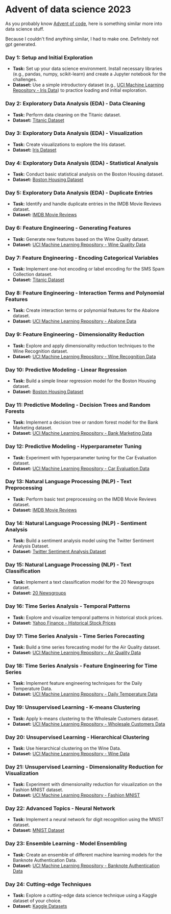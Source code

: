 # Advent of data science 2023

As you probably know [Advent of code](https://adventofcode.com), here is something similar more into data science stuff.

Because I couldn't find anything similar, I had to make one. Definitely not gpt generated.

### Day 1: Setup and Initial Exploration

-   **Task:** Set up your data science environment. Install necessary libraries (e.g., pandas, numpy, scikit-learn) and create a Jupyter notebook for the challenges.
-   **Dataset:** Use a simple introductory dataset (e.g., [UCI Machine Learning Repository - Iris Data](https://archive.ics.uci.edu/ml/datasets/iris "archive.ics.uci.edu")) to practice loading and initial exploration.

### Day 2: Exploratory Data Analysis (EDA) - Data Cleaning

-   **Task:** Perform data cleaning on the Titanic dataset.
-   **Dataset:** [Titanic Dataset](https://www.kaggle.com/c/titanic/data "www.kaggle.com")

### Day 3: Exploratory Data Analysis (EDA) - Visualization

-   **Task:** Create visualizations to explore the Iris dataset.
-   **Dataset:** [Iris Dataset](https://archive.ics.uci.edu/ml/datasets/iris "archive.ics.uci.edu")

### Day 4: Exploratory Data Analysis (EDA) - Statistical Analysis

-   **Task:** Conduct basic statistical analysis on the Boston Housing dataset.
-   **Dataset:** [Boston Housing Dataset](https://www.kaggle.com/datasets/altavish/boston-housing-dataset "www.kaggle.com")

### Day 5: Exploratory Data Analysis (EDA) - Duplicate Entries

-   **Task:** Identify and handle duplicate entries in the IMDB Movie Reviews dataset.
-   **Dataset:** [IMDB Movie Reviews](https://www.kaggle.com/lakshmi25npathi/imdb-dataset-of-50k-movie-reviews "www.kaggle.com")

### Day 6: Feature Engineering - Generating Features

-   **Task:** Generate new features based on the Wine Quality dataset.
-   **Dataset:** [UCI Machine Learning Repository - Wine Quality Data](https://archive.ics.uci.edu/ml/datasets/Wine+Quality "archive.ics.uci.edu")

### Day 7: Feature Engineering - Encoding Categorical Variables

-   **Task:** Implement one-hot encoding or label encoding for the SMS Spam Collection dataset.
-   **Dataset:** [Titanic Dataset](https://www.kaggle.com/c/titanic/data "www.kaggle.com")

### Day 8: Feature Engineering - Interaction Terms and Polynomial Features

-   **Task:** Create interaction terms or polynomial features for the Abalone dataset.
-   **Dataset:** [UCI Machine Learning Repository - Abalone Data](https://archive.ics.uci.edu/ml/datasets/Abalone "archive.ics.uci.edu")

### Day 9: Feature Engineering - Dimensionality Reduction

-   **Task:** Explore and apply dimensionality reduction techniques to the Wine Recognition dataset.
-   **Dataset:** [UCI Machine Learning Repository - Wine Recognition Data](https://archive.ics.uci.edu/ml/datasets/Wine "archive.ics.uci.edu")

### Day 10: Predictive Modeling - Linear Regression

-   **Task:** Build a simple linear regression model for the Boston Housing dataset.
-   **Dataset:** [Boston Housing Dataset](https://archive.ics.uci.edu/ml/datasets/Housing "archive.ics.uci.edu")

### Day 11: Predictive Modeling - Decision Trees and Random Forests

-   **Task:** Implement a decision tree or random forest model for the Bank Marketing dataset.
-   **Dataset:** [UCI Machine Learning Repository - Bank Marketing Data](https://archive.ics.uci.edu/ml/datasets/Bank+Marketing "archive.ics.uci.edu")

### Day 12: Predictive Modeling - Hyperparameter Tuning

-   **Task:** Experiment with hyperparameter tuning for the Car Evaluation dataset.
-   **Dataset:** [UCI Machine Learning Repository - Car Evaluation Data](https://archive.ics.uci.edu/ml/datasets/Car+Evaluation "archive.ics.uci.edu")

### Day 13: Natural Language Processing (NLP) - Text Preprocessing

-   **Task:** Perform basic text preprocessing on the IMDB Movie Reviews dataset.
-   **Dataset:** [IMDB Movie Reviews](https://www.kaggle.com/lakshmi25npathi/imdb-dataset-of-50k-movie-reviews "www.kaggle.com")

### Day 14: Natural Language Processing (NLP) - Sentiment Analysis

-   **Task:** Build a sentiment analysis model using the Twitter Sentiment Analysis Dataset.
-   **Dataset:** [Twitter Sentiment Analysis Dataset](https://www.kaggle.com/ywang311/twitter-sentiment "www.kaggle.com")

### Day 15: Natural Language Processing (NLP) - Text Classification

-   **Task:** Implement a text classification model for the 20 Newsgroups dataset.
-   **Dataset:** [20 Newsgroups](https://scikit-learn.org/0.19/datasets/twenty_newsgroups.html "scikit-learn.org")

### Day 16: Time Series Analysis - Temporal Patterns

-   **Task:** Explore and visualize temporal patterns in historical stock prices.
-   **Dataset:** [Yahoo Finance - Historical Stock Prices](https://finance.yahoo.com/ "finance.yahoo.com")

### Day 17: Time Series Analysis - Time Series Forecasting

-   **Task:** Build a time series forecasting model for the Air Quality dataset.
-   **Dataset:** [UCI Machine Learning Repository - Air Quality Data](https://archive.ics.uci.edu/ml/datasets/Air+Quality "archive.ics.uci.edu")

### Day 18: Time Series Analysis - Feature Engineering for Time Series

-   **Task:** Implement feature engineering techniques for the Daily Temperature Data.
-   **Dataset:** [UCI Machine Learning Repository - Daily Temperature Data](https://archive.ics.uci.edu/ml/datasets/Daily+and+Sports+Activities "archive.ics.uci.edu")

### Day 19: Unsupervised Learning - K-means Clustering

-   **Task:** Apply k-means clustering to the Wholesale Customers dataset.
-   **Dataset:** [UCI Machine Learning Repository - Wholesale Customers Data](https://archive.ics.uci.edu/ml/datasets/Wholesale+customers "archive.ics.uci.edu")

### Day 20: Unsupervised Learning - Hierarchical Clustering

-   **Task:** Use hierarchical clustering on the Wine Data.
-   **Dataset:** [UCI Machine Learning Repository - Wine Data](https://archive.ics.uci.edu/ml/datasets/Wine "archive.ics.uci.edu")

### Day 21: Unsupervised Learning - Dimensionality Reduction for Visualization

-   **Task:** Experiment with dimensionality reduction for visualization on the Fashion MNIST dataset.
-   **Dataset:** [UCI Machine Learning Repository - Fashion MNIST](https://github.com/zalandoresearch/fashion-mnist "github.com")

### Day 22: Advanced Topics - Neural Network

-   **Task:** Implement a neural network for digit recognition using the MNIST dataset.
-   **Dataset:** [MNIST Dataset](http://yann.lecun.com/exdb/mnist/ "yann.lecun.com")

### Day 23: Ensemble Learning - Model Ensembling

-   **Task:** Create an ensemble of different machine learning models for the Banknote Authentication Data.
-   **Dataset:** [UCI Machine Learning Repository - Banknote Authentication Data](https://archive.ics.uci.edu/ml/datasets/banknote+authentication "archive.ics.uci.edu")

### Day 24: Cutting-edge Techniques

-   **Task:** Explore a cutting-edge data science technique using a Kaggle dataset of your choice.
-   **Dataset:** [Kaggle Datasets](https://www.kaggle.com/datasets "www.kaggle.com")
